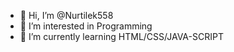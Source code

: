 - 👋 Hi, I’m @Nurtilek558
- 👀 I’m interested in Programming
- 🌱 I’m currently learning HTML/CSS/JAVA-SCRIPT

<!---
Nurtilek558/Nurtilek558 is a ✨ special ✨ repository because its `README.md` (this file) appears on your GitHub profile.
You can click the Preview link to take a look at your changes.
--->
